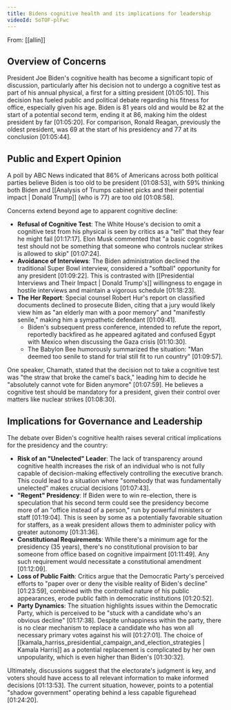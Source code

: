 ```yaml
---
title: Bidens cognitive health and its implications for leadership
videoId: SoTOF-plFwc
---
```


From: [[allin]] <br/> 

## Overview of Concerns
President Joe Biden's cognitive health has become a significant topic of discussion, particularly after his decision not to undergo a cognitive test as part of his annual physical, a first for a sitting president <a class="yt-timestamp" data-t="01:05:10">[01:05:10]</a>. This decision has fueled public and political debate regarding his fitness for office, especially given his age. Biden is 81 years old and would be 82 at the start of a potential second term, ending it at 86, making him the oldest president by far <a class="yt-timestamp" data-t="01:05:20">[01:05:20]</a>. For comparison, Ronald Reagan, previously the oldest president, was 69 at the start of his presidency and 77 at its conclusion <a class="yt-timestamp" data-t="01:05:44">[01:05:44]</a>.

## Public and Expert Opinion
A poll by ABC News indicated that 86% of Americans across both political parties believe Biden is too old to be president <a class="yt-timestamp" data-t="01:08:53">[01:08:53]</a>, with 59% thinking both Biden and [[Analysis of Trumps cabinet picks and their potential impact | Donald Trump]] (who is 77) are too old <a class="yt-timestamp" data-t="01:08:58">[01:08:58]</a>.

Concerns extend beyond age to apparent cognitive decline:
*   **Refusal of Cognitive Test**: The White House's decision to omit a cognitive test from his physical is seen by critics as a "tell" that they fear he might fail <a class="yt-timestamp" data-t="01:17:17">[01:17:17]</a>. Elon Musk commented that "a basic cognitive test should not be something that someone who controls nuclear strikes is allowed to skip" <a class="yt-timestamp" data-t="01:07:24">[01:07:24]</a>.
*   **Avoidance of Interviews**: The Biden administration declined the traditional Super Bowl interview, considered a "softball" opportunity for any president <a class="yt-timestamp" data-t="01:09:22">[01:09:22]</a>. This is contrasted with [[Presidential Interviews and Their Impact | Donald Trump's]] willingness to engage in hostile interviews and maintain a vigorous schedule <a class="yt-timestamp" data-t="01:18:23">[01:18:23]</a>.
*   **The Her Report**: Special counsel Robert Hur's report on classified documents declined to prosecute Biden, citing that a jury would likely view him as "an elderly man with a poor memory" and "manifestly senile," making him a sympathetic defendant <a class="yt-timestamp" data-t="01:09:41">[01:09:41]</a>.
    *   Biden's subsequent press conference, intended to refute the report, reportedly backfired as he appeared agitated and confused Egypt with Mexico when discussing the Gaza crisis <a class="yt-timestamp" data-t="01:10:30">[01:10:30]</a>.
    *   The Babylon Bee humorously summarized the situation: "Man deemed too senile to stand for trial still fit to run country" <a class="yt-timestamp" data-t="01:09:57">[01:09:57]</a>.

One speaker, Chamath, stated that the decision not to take a cognitive test was "the straw that broke the camel's back," leading him to decide he "absolutely cannot vote for Biden anymore" <a class="yt-timestamp" data-t="01:07:59">[01:07:59]</a>. He believes a cognitive test should be mandatory for a president, given their control over matters like nuclear strikes <a class="yt-timestamp" data-t="01:08:30">[01:08:30]</a>.

## Implications for Governance and Leadership
The debate over Biden's cognitive health raises several critical implications for the presidency and the country:
*   **Risk of an "Unelected" Leader**: The lack of transparency around cognitive health increases the risk of an individual who is not fully capable of decision-making effectively controlling the executive branch. This could lead to a situation where "somebody that was fundamentally unelected" makes crucial decisions <a class="yt-timestamp" data-t="01:07:43">[01:07:43]</a>.
*   **"Regent" Presidency**: If Biden were to win re-election, there is speculation that his second term could see the presidency become more of an "office instead of a person," run by powerful ministers or staff <a class="yt-timestamp" data-t="01:19:04">[01:19:04]</a>. This is seen by some as a potentially favorable situation for staffers, as a weak president allows them to administer policy with greater autonomy <a class="yt-timestamp" data-t="01:31:36">[01:31:36]</a>.
*   **Constitutional Requirements**: While there's a minimum age for the presidency (35 years), there's no constitutional provision to bar someone from office based on cognitive impairment <a class="yt-timestamp" data-t="01:11:49">[01:11:49]</a>. Any such requirement would necessitate a constitutional amendment <a class="yt-timestamp" data-t="01:12:09">[01:12:09]</a>.
*   **Loss of Public Faith**: Critics argue that the Democratic Party's perceived efforts to "paper over or deny the visible reality of Biden's decline" <a class="yt-timestamp" data-t="01:23:59">[01:23:59]</a>, combined with the controlled nature of his public appearances, erode public faith in democratic institutions <a class="yt-timestamp" data-t="01:20:52">[01:20:52]</a>.
*   **Party Dynamics**: The situation highlights issues within the Democratic Party, which is perceived to be "stuck with a candidate who's an obvious decline" <a class="yt-timestamp" data-t="01:17:38">[01:17:38]</a>. Despite unhappiness within the party, there is no clear mechanism to replace a candidate who has won all necessary primary votes against his will <a class="yt-timestamp" data-t="01:27:01">[01:27:01]</a>. The choice of [[kamala_harriss_presidential_campaign_and_election_strategies | Kamala Harris]] as a potential replacement is complicated by her own unpopularity, which is even higher than Biden's <a class="yt-timestamp" data-t="01:30:32">[01:30:32]</a>.

Ultimately, discussions suggest that the electorate's judgment is key, and voters should have access to all relevant information to make informed decisions <a class="yt-timestamp" data-t="01:13:53">[01:13:53]</a>. The current situation, however, points to a potential "shadow government" operating behind a less capable figurehead <a class="yt-timestamp" data-t="01:24:20">[01:24:20]</a>.